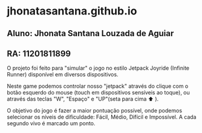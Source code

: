 # jhonatasantana.github.io

## Aluno: Jhonata Santana Louzada de Aguiar
## RA: 11201811899

O projeto foi feito para "simular" o jogo no estilo Jetpack Joyride (Infinite Runner) disponível em diversos dispositivos.

Neste game podemos controlar nosso "jetpack" através do clique com o botão esquerdo do mouse (touch em dispositivos sensíveis ao toque), ou através das teclas "W", "Espaço" e "UP"(seta para cima :arrow_up: ).

O objetivo do jogo é fazer a maior pontuação possível, onde podemos selecionar os níveis de dificuldade: Fácil, Médio, Difícil e Impossível. A cada segundo vivo é marcado um ponto.